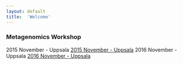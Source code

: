 ```yaml
---
layout: default
title:  'Welcome'
---
```


### Metagenomics Workshop      

2015 November - Uppsala  [2015 November - Uppsala](1511/) 
2016 November - Uppsala  [2016 November - Uppsala](1611/)

